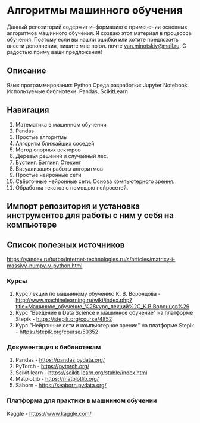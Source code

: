 # Алгоритмы машинного обучения

Данный репозиторий содержит информацию о применении основных алгоритмов машинного обучения. Я создаю этот материал в процесссе обучения. Поэтому если вы нашли ошибки или хотите предложить внести дополнения, пишите мне по эл. почте yan.minotskiy@mail.ru. С радостью приму ваши предложения!

## Описание
Язык программирования: Python
Среда разработки: Jupyter Notebook
Используемые библиотеки: Pandas, ScikitLearn

## Навигация
1. Математика в машинном обучении
2. Pandas
3. Простые алгоритмы
4. Алгоритм ближайших соседей
5. Метод опорных векторов
6. Деревья решений и случайный лес.
7. Бустинг. Бэггинг. Стекинг
8. Визуализация работы алгоритмов
9. Простые нейронные сети
10. Свёрточные нейронные сети. Основа компьютерного зрения.
11. Обработка текстов с помощью нейросетей. 

## Импорт репозитория и установка инструментов для работы с ним у себя на компьютере

## Список полезных источников

https://yandex.ru/turbo/internet-technologies.ru/s/articles/matricy-i-massivy-numpy-v-python.html

### Курсы
1. Курс лекций по машинному обучению К. В. Воронцова - http://www.machinelearning.ru/wiki/index.php?title=Машинное_обучение_%28курс_лекций%2C_К.В.Воронцов%29
2. Курс "Введение в Data Science и машинное обучение" на платформе Stepik - https://stepik.org/course/4852
3. Курс "Нейронные сети и компьютерное зрение" на платформе Stepik - https://stepik.org/course/50352

### Документация к библиотекам
1. Pandas - https://pandas.pydata.org/
2. PyTorch - https://pytorch.org/
3. Scikit learn - https://scikit-learn.org/stable/index.html
4. Matplotlib - https://matplotlib.org/
5. Saborn - https://seaborn.pydata.org/

### Платформа для практики в машинном обучении
Kaggle - https://www.kaggle.com/

